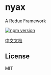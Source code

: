 # nyax

A Redux Framework

[![npm version](https://img.shields.io/npm/v/nyax.svg)](https://www.npmjs.com/package/nyax)

[中文文档](https://nyax.js.org/)

## License

MIT
